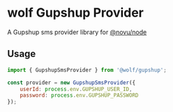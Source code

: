 # wolf Gupshup Provider

A Gupshup sms provider library for [@novu/node](https://github.com/tecklens/tk-wolf/)

## Usage

```javascript
import { GupshupSmsProvider } from '@wolf/gupshup';

const provider = new GupshupSmsProvider({
    userId: process.env.GUPSHUP_USER_ID,
    password: process.env.GUPSHUP_PASSWORD
});
```
